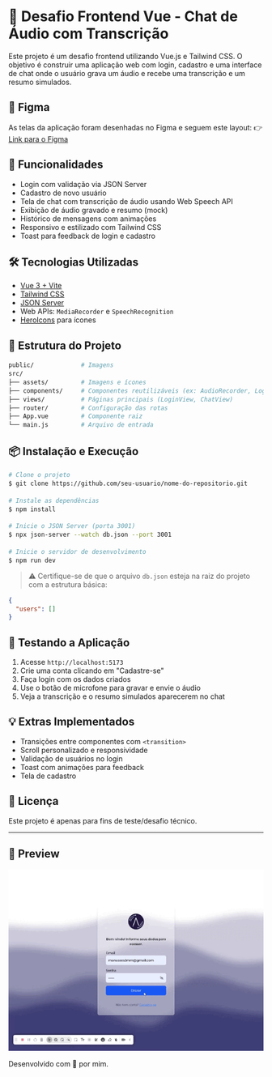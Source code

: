 # 🧪 Desafio Frontend Vue - Chat de Áudio com Transcrição

Este projeto é um desafio frontend utilizando Vue.js e Tailwind CSS. O objetivo é construir uma aplicação web com login, cadastro e uma interface de chat onde o usuário grava um áudio e recebe uma transcrição e um resumo simulados.

## 🔗 Figma
As telas da aplicação foram desenhadas no Figma e seguem este layout:
👉 [Link para o Figma](https://www.figma.com/design/IiT9wMNSXRqylP6hUzdhnX/Agendart-Test?node-id=0-1&t=aIurnBS6kDPyNc1O-1)

## 🚀 Funcionalidades

- Login com validação via JSON Server
- Cadastro de novo usuário
- Tela de chat com transcrição de áudio usando Web Speech API
- Exibição de áudio gravado e resumo (mock)
- Histórico de mensagens com animações
- Responsivo e estilizado com Tailwind CSS
- Toast para feedback de login e cadastro

## 

## 🛠 Tecnologias Utilizadas

- [Vue 3 + Vite](https://vitejs.dev/)
- [Tailwind CSS](https://tailwindcss.com/)
- [JSON Server](https://github.com/typicode/json-server)
- Web APIs: `MediaRecorder` e `SpeechRecognition`
- [HeroIcons](https://heroicons.com/) para ícones

## 📂 Estrutura do Projeto
```bash
public/             # Imagens
src/
├── assets/         # Imagens e ícones
├── components/     # Componentes reutilizáveis (ex: AudioRecorder, Login, Signup)
├── views/          # Páginas principais (LoginView, ChatView)
├── router/         # Configuração das rotas
├── App.vue         # Componente raiz
└── main.js         # Arquivo de entrada
```


## 📦 Instalação e Execução

```bash
# Clone o projeto
$ git clone https://github.com/seu-usuario/nome-do-repositorio.git

# Instale as dependências
$ npm install

# Inicie o JSON Server (porta 3001)
$ npx json-server --watch db.json --port 3001

# Inicie o servidor de desenvolvimento
$ npm run dev
```

> ⚠️ Certifique-se de que o arquivo `db.json` esteja na raiz do projeto com a estrutura básica:

```json
{
  "users": []
}
```

## 🧪 Testando a Aplicação

1. Acesse `http://localhost:5173`
2. Crie uma conta clicando em "Cadastre-se"
3. Faça login com os dados criados
4. Use o botão de microfone para gravar e envie o áudio
5. Veja a transcrição e o resumo simulados aparecerem no chat

## 💡 Extras Implementados

- Transições entre componentes com `<transition>`
- Scroll personalizado e responsividade
- Validação de usuários no login
- Toast com animações para feedback
- Tela de cadastro

## 📄 Licença

Este projeto é apenas para fins de teste/desafio técnico.

---
## 📸 Preview

<img src="https://github.com/manassesss/try-repo/blob/main/agendart.gif"/>



Desenvolvido com 💙 por mim.

